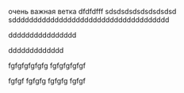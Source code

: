 очень важная ветка
dfdfdfff
sdsdsdsdsdsdsdsdsd
sddddddddddddddddddddddddddddddddddddd


dddddddddddddddd


ddddddddddddd

fgfgfgfgfgfg
fgfgfgfgfgf

fgfgf
fgfgfg
fgfgfg
fgfgf

